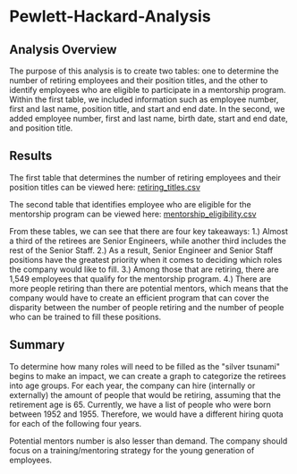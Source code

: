 # Pewlett-Hackard-Analysis
## Analysis Overview
The purpose of this analysis is to create two tables: one to determine the number of retiring employees and their position titles, and the other to identify employees who are eligible to participate in a mentorship program. Within the first table, we included information such as employee number, first and last name, position title, and start and end date. In the second, we added employee number, first and last name, birth date, start and end date, and position title. 

## Results
The first table that determines the number of retiring employees and their position titles can be viewed here: [retiring_titles.csv](https://github.com/vijaycse/Pewlett-Hackard-Analysis/blob/master/data/retiring_titles.csv)

The second table that identifies employee who are eligible for the mentorship program can be viewed here: [mentorship_eligibility.csv](https://github.com/vijaycse/Pewlett-Hackard-Analysis/blob/master/data/mentorship_eligibility.csv)

From these tables, we can see that there are four key takeaways:
1.) Almost a third of the retirees are Senior Engineers, while another third includes the rest of the Senior Staff.
2.) As a result, Senior Engineer and Senior Staff positions have the greatest priority when it comes to deciding which roles the company would like to fill.
3.) Among those that are retiring, there are 1,549 employees that qualify for the mentorship program.
4.) There are more people retiring than there are potential mentors, which means that the company would have to create an efficient program that can cover the disparity between the number of people retiring and the number of people who can be trained to fill these positions.

## Summary
To determine how many roles will need to be filled as the "silver tsunami" begins to make an impact, we can create a graph to categorize the retirees into age groups. For each year, the company can hire (internally or externally) the amount of people that would be retiring, assuming that the retirement age is 65. Currently, we have a list of people who were born between 1952 and 1955. Therefore, we would have a different hiring quota for each of the following four years.

Potential mentors number is also lesser than demand. The company should focus on a training/mentoring strategy for the young generation of employees.
